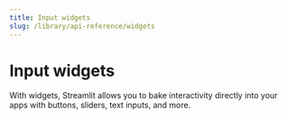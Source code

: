 ```yaml
---
title: Input widgets
slug: /library/api-reference/widgets
---
```


# Input widgets

With widgets, Streamlit allows you to bake interactivity directly into your apps with buttons, sliders, text inputs, and more.

<Autofunction function="streamlit.button" />
<Autofunction function="streamlit.download_button" />
<Autofunction function="streamlit.checkbox" />
<Autofunction function="streamlit.radio" />
<Autofunction function="streamlit.selectbox" />
<Autofunction function="streamlit.multiselect" />
<Autofunction function="streamlit.slider" />
<Autofunction function="streamlit.select_slider" />
<Autofunction function="streamlit.text_input" />
<Autofunction function="streamlit.number_input" />
<Autofunction function="streamlit.text_area" />
<Autofunction function="streamlit.date_input" />
<Autofunction function="streamlit.time_input" />
<Autofunction function="streamlit.file_uploader" />
<Autofunction function="streamlit.color_picker" />
